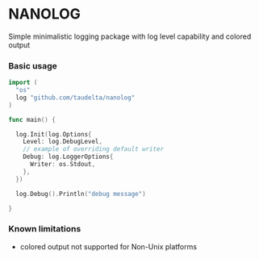 # NANOLOG

Simple minimalistic logging package with log level capability and colored output

### Basic usage

```go
import (
  "os"
  log "github.com/taudelta/nanolog"
)

func main() {

  log.Init(log.Options{
    Level: log.DebugLevel,
    // example of overriding default writer
    Debug: log.LoggerOptions{
      Writer: os.Stdout,
    },
  })

  log.Debug().Println("debug message")

}
```

### Known limitations

- colored output not supported for Non-Unix platforms